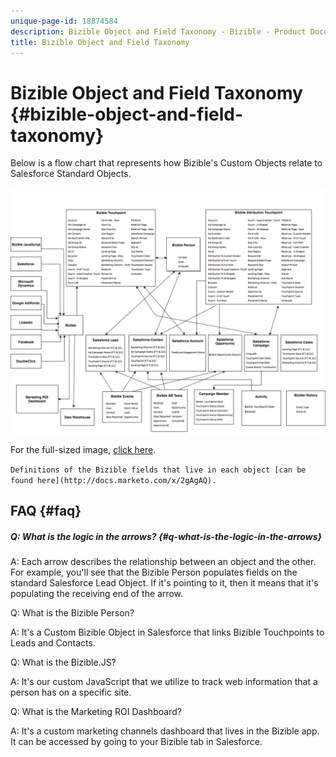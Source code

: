 ```yaml
---
unique-page-id: 18874584
description: Bizible Object and Field Taxonomy - Bizible - Product Documentation
title: Bizible Object and Field Taxonomy
---
```


# Bizible Object and Field Taxonomy {#bizible-object-and-field-taxonomy}

Below is a flow chart that represents how Bizible's Custom Objects relate to Salesforce Standard Objects.

![](assets/1-2.png)

For the full-sized image, [click here](http://docs.marketo.com/display/biz/assets/bizible-taxonomy.png).  
  
`Definitions of the Bizible fields that live in each object [can be found here](http://docs.marketo.com/x/2gAgAQ).`

## FAQ {#faq}

#####  Q: What is the logic in the arrows? {#q-what-is-the-logic-in-the-arrows}

A: Each arrow describes the relationship between an object and the other. For example, you'll see that the Bizible Person populates fields on the standard Salesforce Lead Object. If it's pointing to it, then it means that it's populating the receiving end of the arrow.

Q: What is the Bizible Person?

A: It's a Custom Bizible Object in Salesforce that links Bizible Touchpoints to Leads and Contacts.

Q: What is the Bizible.JS?

A: It's our custom JavaScript that we utilize to track web information that a person has on a specific site.

Q: What is the Marketing ROI Dashboard?

A: It's a custom marketing channels dashboard that lives in the Bizible app. It can be accessed by going to your Bizible tab in Salesforce.

